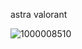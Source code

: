astra valorant

![1000008510](https://github.com/user-attachments/assets/99f9cb5e-9153-4fe0-9fab-e35b5da25350)

